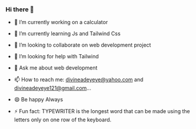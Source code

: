 ### Hi there 👋






- 🔭 I’m currently working on a calculator 

- 🌱 I’m currently learning Js and Tailwind Css
- 👯 I’m looking to collaborate on web development project
- 🤔 I’m looking for help with Tailwind 
- 💬 Ask me about web development
- 📫 How to reach me: divineadeyeye@yahoo.com and divineadeyeye121@gmail.com...
- 😄 Be happy Always
- ⚡ Fun fact: TYPEWRITER is the longest word that can be made using the letters only on one row of the keyboard.

